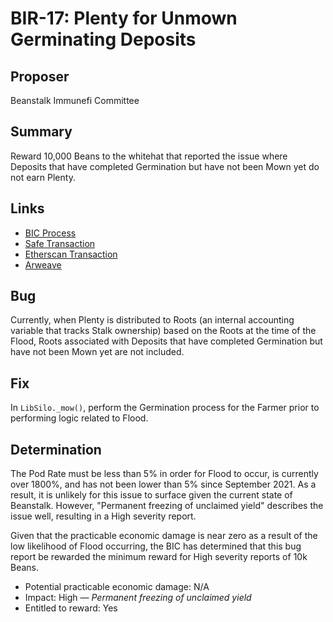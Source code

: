 # BIR-17: Plenty for Unmown Germinating Deposits

## Proposer

Beanstalk Immunefi Committee

## Summary

Reward 10,000 Beans to the whitehat that reported the issue where Deposits that have completed Germination but have not been Mown yet do not earn Plenty.

## Links

* [BIC Process](https://docs.bean.money/governance/beanstalk/bic-process)
* [Safe Transaction](https://app.safe.global/transactions/tx?safe=eth:0x879c8B99430F28C4d297BD479Cd43396b4aCF697&id=multisig_0x879c8B99430F28C4d297BD479Cd43396b4aCF697_0x79153efa13bad48ccd13f0a679935997b97b3bb21635dff53b1a341e17ce5cf4)
* [Etherscan Transaction](https://etherscan.io/tx/0x90b57345c209fe7867f66e51130d35233cffd2ed0095ce5fd15c602dec108b7d)
* [Arweave](https://arweave.net/0ypUVw7uhueyT0D0OZswuBqGz_vumJ6AnZyjIxO41Og)

## Bug

Currently, when Plenty is distributed to Roots (an internal accounting variable that tracks Stalk ownership) based on the Roots at the time of the Flood, Roots associated with Deposits that have completed Germination but have not been Mown yet are not included.

## Fix

In `LibSilo._mow()`, perform the Germination process for the Farmer prior to performing logic related to Flood.

## Determination

The Pod Rate must be less than 5% in order for Flood to occur, is currently over 1800%, and has not been lower than 5% since September 2021. As a result, it is unlikely for this issue to surface given the current state of Beanstalk. However, "Permanent freezing of unclaimed yield" describes the issue well, resulting in a High severity report. 

Given that the practicable economic damage is near zero as a result of the low likelihood of Flood occurring, the BIC has determined that this bug report be rewarded the minimum reward for High severity reports of 10k Beans.

* Potential practicable economic damage: N/A
* Impact: High — _Permanent freezing of unclaimed yield_
* Entitled to reward: Yes
